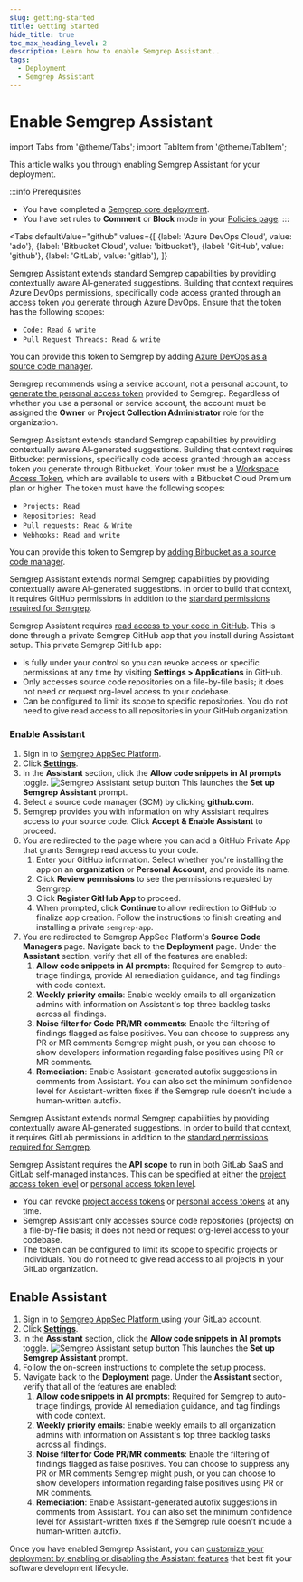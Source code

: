 ```yaml
---
slug: getting-started
title: Getting Started
hide_title: true
toc_max_heading_level: 2
description: Learn how to enable Semgrep Assistant..
tags:
  - Deployment
  - Semgrep Assistant
---
```


# Enable Semgrep Assistant

import Tabs from '@theme/Tabs';
import TabItem from '@theme/TabItem';

This article walks you through enabling Semgrep Assistant for your deployment.

:::info Prerequisites
* You have completed a [Semgrep core deployment](/deployment/core-deployment).
* You have set rules to **Comment** or **Block** mode in your [<i class="fas fa-external-link fa-sm"></i> Policies page](https://semgrep.dev/orgs/-/policies).
:::

<Tabs
    defaultValue="github"
    values={[
    {label: 'Azure DevOps Cloud', value: 'ado'},
    {label: 'Bitbucket Cloud', value: 'bitbucket'},
    {label: 'GitHub', value: 'github'},
    {label: 'GitLab', value: 'gitlab'},
    ]}
>

<TabItem value='ado'>

Semgrep Assistant extends standard Semgrep capabilities by providing contextually aware AI-generated suggestions. Building that context requires Azure DevOps permissions, specifically code access granted through an access token you generate through Azure DevOps. Ensure that the token has the following scopes:

- `Code: Read & write`
- `Pull Request Threads: Read & write`

You can provide this token to Semgrep by adding [Azure DevOps as a source code manager](/deployment/connect-scm#connect-to-cloud-hosted-orgs).

Semgrep recommends using a service account, not a personal account, to [generate the personal access token](https://learn.microsoft.com/en-us/azure/devops/organizations/accounts/use-personal-access-tokens-to-authenticate) provided to Semgrep. Regardless of whether you use a personal or service account, the account must be assigned the **Owner** or **Project Collection Administrator** role for the organization.

</TabItem>

<TabItem value='bitbucket'>

Semgrep Assistant extends standard Semgrep capabilities by providing contextually aware AI-generated suggestions. Building that context requires Bitbucket permissions, specifically code access granted through an access token you generate through Bitbucket. Your token must be a [Workspace Access Token](https://support.atlassian.com/bitbucket-cloud/docs/workspace-access-tokens/), which are available to users with a Bitbucket Cloud Premium plan or higher. The token must have the following scopes:

- `Projects: Read`
- `Repositories: Read`
- `Pull requests: Read & Write`
- `Webhooks: Read and write`

You can provide this token to Semgrep by [adding Bitbucket as a source code manager](/deployment/connect-scm#connect-to-cloud-hosted-orgs). 

</TabItem>

<TabItem value='github'>

Semgrep Assistant extends normal Semgrep capabilities by providing contextually aware AI-generated suggestions. In order to build that context, it requires GitHub permissions in addition to the
[<i class="fa-regular fa-file-lines"></i> standard permissions required for Semgrep](/deployment/checklist/#permissions).

Semgrep Assistant requires [read access to your code in GitHub](https://docs.github.com/en/rest/overview/permissions-required-for-github-apps?apiVersion=2022-11-28). This is done through a private Semgrep GitHub app that you install during Assistant setup. This private Semgrep GitHub app:

* Is fully under your control so you can revoke access or specific permissions at any time by visiting **Settings > Applications** in GitHub.
* Only accesses source code repositories on a file-by-file basis; it does not need or request org-level access to your codebase.
* Can be configured to limit its scope to specific repositories. You do not need to give read access to all repositories in your GitHub organization.

### Enable Assistant

1. Sign in to [Semgrep AppSec Platform](https://semgrep.dev/login).
2. Click **[<i class="fa-solid fa-gear"></i> Settings](https://semgrep.dev/orgs/-/settings/)**.
3. In the **Assistant** section, click the **<i class="fa-solid fa-gear"></i> Allow code snippets in AI prompts** toggle.
![Semgrep Assistant setup button](/img/semgrep-assistant-setup.png#md-width)
   This launches the **Set up Semgrep Assistant** prompt.
1. Select a source code manager (SCM) by clicking **github.com**.
2. Semgrep provides you with information on why Assistant requires access to your source code. Click **Accept & Enable Assistant** to proceed.
3. You are redirected to the page where you can add a GitHub Private App that grants Semgrep read access to your code.
   1. Enter your GitHub information. Select whether you're installing the app on an **organization** or **Personal Account**, and provide its name.
   2. Click **Review permissions** to see the permissions requested by Semgrep.
   3. Click **Register GitHub App** to proceed.
   4. When prompted, click **Continue** to allow redirection to GitHub to finalize app creation. Follow the instructions to finish creating and installing a private `semgrep-app`.
4. You are redirected to Semgrep AppSec Platform's **Source Code Managers** page. Navigate back to the **Deployment** page. Under the **Assistant** section, verify that all of the features are enabled:
   1. **Allow code snippets in AI prompts**: Required for Semgrep to auto-triage findings, provide AI remediation guidance, and tag findings with code context.
   2. **Weekly priority emails**: Enable weekly emails to all organization admins with information on Assistant's top three backlog tasks across all findings.
   3. **Noise filter for Code PR/MR comments**: Enable the filtering of findings flagged as false positives. You can choose to suppress any PR or MR comments Semgrep might push, or you can choose to show developers information regarding false positives using PR or MR comments.
   4. **Remediation**: Enable Assistant-generated autofix suggestions in comments from Assistant. You can also set the minimum confidence level for Assistant-written fixes if the Semgrep rule doesn't include a human-written autofix.

</TabItem>

<TabItem value='gitlab'>

Semgrep Assistant extends normal Semgrep capabilities by providing contextually aware AI-generated suggestions. In order to build that context, it requires GitLab permissions in addition to the
[<i class="fa-regular fa-file-lines"></i> standard permissions required for Semgrep](/deployment/checklist/#permissions).

Semgrep Assistant requires the **API scope** to run in both GitLab SaaS and GitLab self-managed instances. This can be specified at either the [project access token level](https://docs.gitlab.com/ee/user/project/settings/project_access_tokens.html) or [personal access token level](https://docs.gitlab.com/ee/user/profile/personal_access_tokens.html).

* You can revoke [project access tokens](https://docs.gitlab.com/ee/user/project/settings/project_access_tokens.html#revoke-a-project-access-token) or [personal access tokens](https://docs.gitlab.com/ee/user/profile/personal_access_tokens.html#revoke-a-personal-access-token) at any time.
* Semgrep Assistant only accesses source code repositories (projects) on a file-by-file basis; it does not need or request org-level access to your codebase.
* The token can be configured to limit its scope to specific projects or individuals. You do not need to give read access to all projects in your GitLab organization.

<h2>Enable Assistant</h2>

1. Sign in to [Semgrep AppSec Platform <i class="fas fa-external-link fa-xs"></i>](https://semgrep.dev/login) using your GitLab account.
2. Click **[<i class="fa-solid fa-gear"></i> Settings](https://semgrep.dev/orgs/-/settings/)**.
3. In the **Assistant** section, click the **<i class="fa-solid fa-gear"></i> Allow code snippets in AI prompts** toggle.
![Semgrep Assistant setup button](/img/semgrep-assistant-setup.png#md-width)
   This launches the **Set up Semgrep Assistant** prompt.
1. Follow the on-screen instructions to complete the setup process.
2. Navigate back to the **Deployment** page. Under the **Assistant** section, verify that all of the features are enabled:
   1. **Allow code snippets in AI prompts**: Required for Semgrep to auto-triage findings, provide AI remediation guidance, and tag findings with code context.
   2. **Weekly priority emails**: Enable weekly emails to all organization admins with information on Assistant's top three backlog tasks across all findings.
   3. **Noise filter for Code PR/MR comments**: Enable the filtering of findings flagged as false positives. You can choose to suppress any PR or MR comments Semgrep might push, or you can choose to show developers information regarding false positives using PR or MR comments.
   4. **Remediation**: Enable Assistant-generated autofix suggestions in comments from Assistant. You can also set the minimum confidence level for Assistant-written fixes if the Semgrep rule doesn't include a human-written autofix.

</TabItem>
</Tabs>

Once you have enabled Semgrep Assistant, you can [customize your deployment by enabling or disabling the Assistant features](/semgrep-assistant/customize) that best fit your software development lifecycle.
